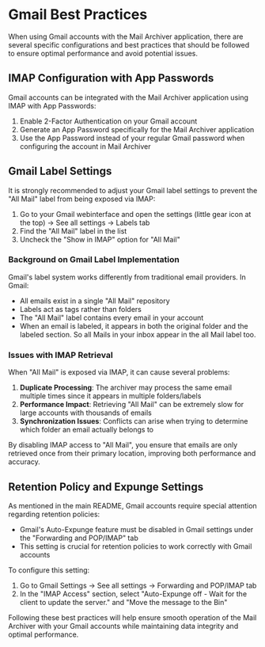 # Gmail Best Practices

When using Gmail accounts with the Mail Archiver application, there are several specific configurations and best practices that should be followed to ensure optimal performance and avoid potential issues.

## IMAP Configuration with App Passwords

Gmail accounts can be integrated with the Mail Archiver application using IMAP with App Passwords:

1. Enable 2-Factor Authentication on your Gmail account
2. Generate an App Password specifically for the Mail Archiver application
3. Use the App Password instead of your regular Gmail password when configuring the account in Mail Archiver

## Gmail Label Settings

It is strongly recommended to adjust your Gmail label settings to prevent the "All Mail" label from being exposed via IMAP:

1. Go to your Gmail webinterface and open the settings (little gear icon at the top) → See all settings → Labels tab
2. Find the "All Mail" label in the list
3. Uncheck the "Show in IMAP" option for "All Mail"

### Background on Gmail Label Implementation

Gmail's label system works differently from traditional email providers. In Gmail:
- All emails exist in a single "All Mail" repository
- Labels act as tags rather than folders
- The "All Mail" label contains every email in your account
- When an email is labeled, it appears in both the original folder and the labeled section. So all Mails in your inbox appear in the all Mail label too.

### Issues with IMAP Retrieval

When "All Mail" is exposed via IMAP, it can cause several problems:

1. **Duplicate Processing**: The archiver may process the same email multiple times since it appears in multiple folders/labels
2. **Performance Impact**: Retrieving "All Mail" can be extremely slow for large accounts with thousands of emails
4. **Synchronization Issues**: Conflicts can arise when trying to determine which folder an email actually belongs to

By disabling IMAP access to "All Mail", you ensure that emails are only retrieved once from their primary location, improving both performance and accuracy.

## Retention Policy and Expunge Settings

As mentioned in the main README, Gmail accounts require special attention regarding retention policies:

- Gmail's Auto-Expunge feature must be disabled in Gmail settings under the "Forwarding and POP/IMAP" tab
- This setting is crucial for retention policies to work correctly with Gmail accounts

To configure this setting:
1. Go to Gmail Settings → See all settings → Forwarding and POP/IMAP tab
2. In the "IMAP Access" section, select "Auto-Expunge off - Wait for the client to update the server." and "Move the message to the Bin"

Following these best practices will help ensure smooth operation of the Mail Archiver with your Gmail accounts while maintaining data integrity and optimal performance.
